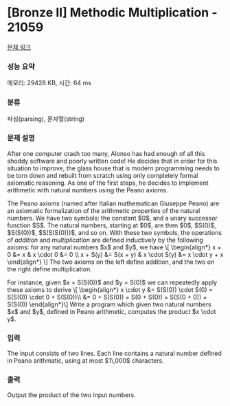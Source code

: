 # [Bronze II] Methodic Multiplication - 21059 

[문제 링크](https://www.acmicpc.net/problem/21059) 

### 성능 요약

메모리: 29428 KB, 시간: 64 ms

### 분류

파싱(parsing), 문자열(string)

### 문제 설명

<p>After one computer crash too many, Alonso has had enough of all this shoddy software and poorly written code!  He decides that in order for this situation to improve, the glass house that is modern programming needs to be torn down and rebuilt from scratch using only completely formal axiomatic reasoning.  As one of the first steps, he decides to implement arithmetic with natural numbers using the Peano axioms.</p>

<p>The Peano axioms (named after Italian mathematican Giuseppe Peano) are an axiomatic formalization of the arithmetic properties of the natural numbers.  We have two symbols: the constant $0$, and a unary successor function $S$.  The natural numbers, starting at $0$, are then $0$, $S(0)$, $S(S(0))$, $S(S(S(0)))$, and so on.  With these two symbols, the operations of <em>addition</em> and <em>multiplication</em> are defined inductively by the following axioms: for any natural numbers $x$ and $y$, we have \[ \begin{align*} x + 0 &= x            &    x \cdot 0 &= 0 \\ x + S(y) &= S(x + y)  &    x \cdot S(y) &= x \cdot y + x \end{align*} \] The two axioms on the left define addition, and the two on the right define multiplication.</p>

<p>For instance, given $x = S(S(0))$ and $y = S(0)$ we can repeatedly apply these axioms to derive \[ \begin{align*} x \cdot y &= S(S(0)) \cdot S(0) = S(S(0)) \cdot 0 + S(S(0))\\ &= 0 + S(S(0)) = S(0 + S(0)) = S(S(0 + 0)) = S(S(0)) \end{align*}\] Write a program which given two natural numbers $x$ and $y$, defined in Peano arithmetic, computes the product $x \cdot y$.</p>

### 입력 

 <p>The input consists of two lines. Each line contains a natural number defined in Peano arithmatic, using at most $1\,000$ characters.</p>

### 출력 

 <p>Output the product of the two input numbers.</p>

